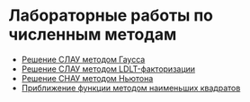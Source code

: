 # Лабораторные работы по численным методам

- [Решение СЛАУ методом Гаусса](Z1/)
- [Решение СЛАУ методом LDLT-факторизации](Z2/)
- [Решение СНАУ методом Ньютона](Z3/)
- [Приближение функции методом наименьших квадратов](Z4/)